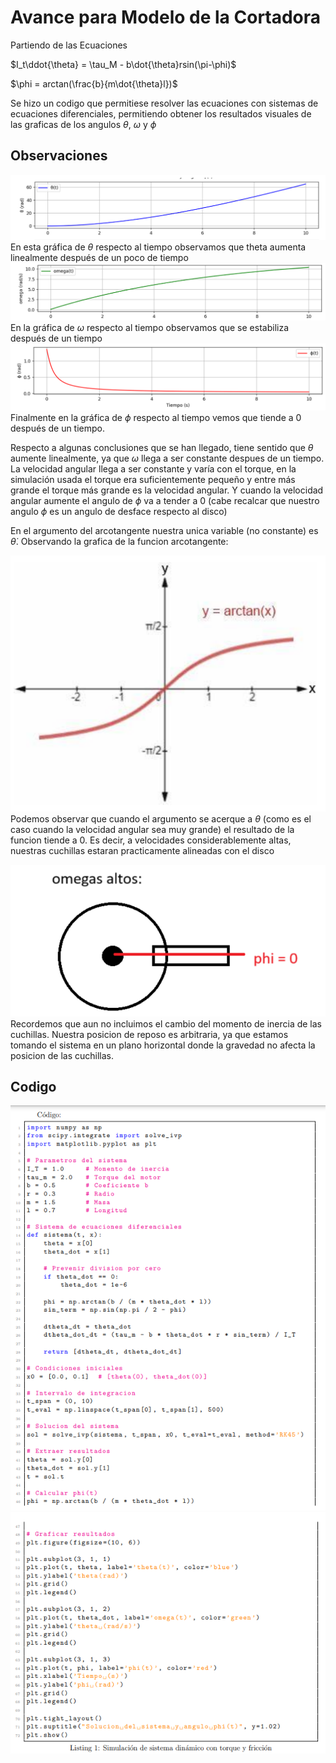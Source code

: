 # Avance para Modelo de la Cortadora
Partiendo de las Ecuaciones

$I_t\ddot{\theta} = \tau_M - b\dot{\theta}rsin(\pi-\phi)$

$\phi = arctan(\frac{b}{m\dot{\theta}l})$

Se hizo un codigo que permitiese resolver las ecuaciones con sistemas de ecuaciones diferenciales, permitiendo obtener los resultados visuales de las graficas de
los angulos $\theta$, $\omega$ y $\phi$

## Observaciones
![texto](https://github.com/Vizuet775/Reto-determin-sticos/blob/main/Bitacora/Fotos/imagen_2025-05-23_114417592.png)
En esta gráfica de $\theta$ respecto al tiempo observamos que theta aumenta linealmente después de un poco de tiempo
![texto](https://github.com/Vizuet775/Reto-determin-sticos/blob/main/Bitacora/Fotos/imagen_2025-05-23_114439110.png)
En la gráfica de $\omega$ respecto al tiempo observamos que se estabiliza después de un tiempo
![texto](https://github.com/Vizuet775/Reto-determin-sticos/blob/main/Bitacora/Fotos/imagen_2025-05-23_114459454.png)
Finalmente en la gráfica de $\phi$ respecto al tiempo vemos que tiende a 0 después de un tiempo.

Respecto a algunas conclusiones que se han llegado, tiene sentido que $\theta$ aumente linealmente, ya que $\omega$ llega a ser constante despues de un tiempo. 
La velocidad angular llega a ser constante y varía con el torque, en la simulación usada el torque era suficientemente pequeño y entre más grande el torque más grande es la velocidad angular. Y cuando la velocidad angular aumente el angulo de $\phi$ va a tender a 0 (cabe recalcar que nuestro angulo $\phi$ es un angulo de desface respecto al disco) 

En el argumento del arcotangente nuestra unica variable (no constante) es $\dot{\theta}$. Observando la
grafica de la funcion arcotangente:

![texto](https://github.com/Vizuet775/Reto-determin-sticos/blob/main/Bitacora/Fotos/imagen_2025-05-23_122830120.png)
Podemos observar que cuando el argumento se acerque a $\theta$ (como es el caso cuando la
velocidad angular sea muy grande) el resultado de la funcion tiende a 0. Es decir, a velocidades considerablemente altas, nuestras cuchillas estaran practicamente alineadas con el disco

![texto](https://github.com/Vizuet775/Reto-determin-sticos/blob/main/Bitacora/Fotos/imagen_2025-05-23_122842996.png)
Recordemos que aun no incluimos el cambio del momento de inercia de las cuchillas.
Nuestra posicion de reposo es arbitraria, ya que estamos tomando el sistema en un plano
horizontal donde la gravedad no afecta la posicion de las cuchillas.

## Codigo
![texto](https://github.com/Vizuet775/Reto-determin-sticos/blob/main/Bitacora/Fotos/imagen_2025-05-23_115128351.png)
![texto](https://github.com/Vizuet775/Reto-determin-sticos/blob/main/Bitacora/imagen_2025-05-23_114939745.png)
